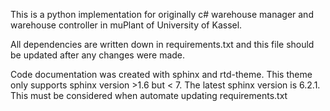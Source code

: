 
This is a python implementation for originally c# warehouse manager and warehouse controller in muPlant
of University of Kassel. 

All dependencies are written down in requirements.txt and this file should be updated after any changes were made. 

Code documentation was created with sphinx and rtd-theme. This theme only supports sphinx version >1.6 but < 7. 
The latest sphinx version is 6.2.1. This must be considered when automate updating requirements.txt

